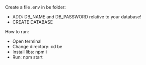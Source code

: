 Create a file .env in be folder:
- ADD: DB_NAME and DB_PASSWORD relative to your database!
- CREATE DATABASE

How to run:
- Open terminal
- Change directory: cd be
- Install libs: npm i
- Run: npm start